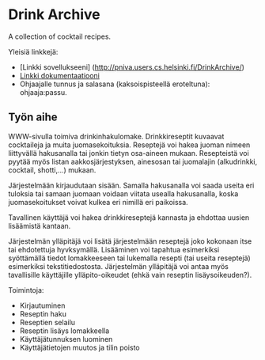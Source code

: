 # Drink Archive
A collection of cocktail recipes.

Yleisiä linkkejä:

* [Linkki sovellukseeni] (http://pniva.users.cs.helsinki.fi/DrinkArchive/)
* [Linkki dokumentaatiooni](https://github.com/PauliNiva/DrinkArchive/blob/master/doc/dokumentaatio.pdf)
* Ohjaajalle tunnus ja salasana (kaksoispisteellä eroteltuna): ohjaaja:passu.

## Työn aihe

WWW-sivulla toimiva drinkinhakulomake. Drinkkireseptit kuvaavat cocktaileja ja muita juomasekoituksia. Reseptejä voi hakea juoman nimeen liittyvällä hakusanalla tai jonkin tietyn osa-aineen mukaan. Resepteistä voi pyytää myös listan aakkosjärjestyksen, ainesosan tai juomalajin (alkudrinkki, cocktail, shotti,…) mukaan.

Järjestelmään kirjaudutaan sisään. Samalla hakusanalla voi saada useita eri tuloksia tai samaan juomaan voidaan viitata usealla hakusanalla, koska juomasekoitukset voivat kulkea eri nimillä eri paikoissa.

Tavallinen käyttäjä voi hakea drinkkireseptejä kannasta ja ehdottaa uusien lisäämistä kantaan.

Järjestelmän ylläpitäjä voi lisätä järjestelmään reseptejä joko kokonaan itse tai ehdotettuja hyvksymällä. Lisääminen voi tapahtua esimerkiksi syöttämällä tiedot lomakkeeseen tai lukemalla resepti (tai useita reseptejä) esimerkiksi tekstitiedostosta. Järjestelmän ylläpitäjä voi antaa myös tavallisille käyttäjille ylläpito-oikeudet (ehkä vain reseptin lisäysoikeuden?).

Toimintoja:

* Kirjautuminen
* Reseptin haku
* Reseptien selailu
* Reseptin lisäys lomakkeella
* Käyttäjätunnuksen luominen
* Käyttäjätietojen muutos ja tilin poisto
